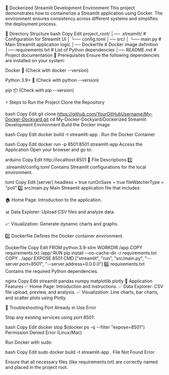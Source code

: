 🐳 Dockerized Streamlit Development Environment
This project demonstrates how to containerize a Streamlit application using Docker. The environment ensures consistency across different systems and simplifies the deployment process.

📂 Directory Structure
bash
Copy
Edit
project_root/
│── .streamlit/              # Configuration for Streamlit UI
│   └── config.toml
│── src/
│   └── main.py              # Main Streamlit application logic
│── Dockerfile               # Docker image definition
│── requirements.txt         # List of Python dependencies
│── README.md                # Project documentation
🚀 Prerequisites
Ensure the following dependencies are installed on your system:

Docker 🐳 (Check with docker --version)

Python 3.9+ 🐍 (Check with python --version)

pip 📦 (Check with pip --version)

⚡️ Steps to Run the Project
Clone the Repository

bash
Copy
Edit
git clone https://github.com/YourGitHubUsername/My-Docker-Dockyard.git
cd My-Docker-Dockyard/Dockerized Streamlit Development Environment
Build the Docker Image

bash
Copy
Edit
docker build -t streamlit-app .
Run the Docker Container

bash
Copy
Edit
docker run -p 8501:8501 streamlit-app
Access the Application Open your browser and go to:

arduino
Copy
Edit
http://localhost:8501
📜 File Descriptions
1️⃣ .streamlit/config.toml
Contains Streamlit configurations for the local environment.

toml
Copy
Edit
[server]
headless = true
runOnSave = true
fileWatcherType = "poll"
2️⃣ src/main.py
Main Streamlit application file that includes:

🏠 Home Page: Introduction to the application.

📊 Data Explorer: Upload CSV files and analyze data.

📈 Visualization: Generate dynamic charts and graphs.

3️⃣ Dockerfile
Defines the Docker container environment.

Dockerfile
Copy
Edit
FROM python:3.9-slim
WORKDIR /app
COPY requirements.txt /app/
RUN pip install --no-cache-dir -r requirements.txt
COPY . /app/
EXPOSE 8501
CMD ["streamlit", "run", "src/main.py", "--server.port=8501", "--server.address=0.0.0.0"]
4️⃣ requirements.txt
Contains the required Python dependencies.

nginx
Copy
Edit
streamlit
pandas
numpy
matplotlib
plotly
🎨 Application Features
✅ Home Page: Introduction and instructions.
✅ Data Explorer: CSV file upload, preview, and analysis.
✅ Visualization: Line charts, bar charts, and scatter plots using Plotly.

🐞 Troubleshooting
Port Already in Use Error

Stop any existing services using port 8501:

bash
Copy
Edit
docker stop $(docker ps -q --filter "expose=8501")
Permission Denied Error (Linux/Mac)

Run Docker with sudo:

bash
Copy
Edit
sudo docker build -t streamlit-app .
File Not Found Error

Ensure that all necessary files (like requirements.txt) are correctly named and placed in the project root.